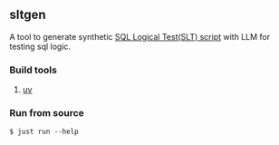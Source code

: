 ## sltgen

A tool to generate synthetic [SQL Logical Test(SLT) script](https://www.sqlite.org/sqllogictest/doc/trunk/about.wiki)
with LLM for testing sql logic.

### Build tools

1. [uv](https://docs.astral.sh/uv/getting-started/)

### Run from source

```shell
$ just run --help
```
